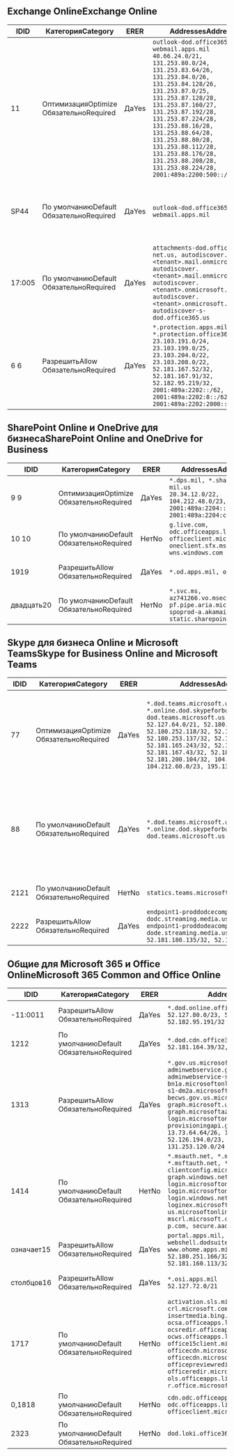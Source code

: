 <!--THIS FILE IS AUTOMATICALLY GENERATED. MANUAL CHANGES WILL BE OVERWRITTEN.-->
<!--Please contact the Office 365 Endpoints team with any questions.-->
<!--USGovDoD endpoints version 2019082800-->
<!--File generated 2019-08-28 11:00:12.2811-->

## <a name="exchange-online"></a><span data-ttu-id="fb61e-101">Exchange Online</span><span class="sxs-lookup"><span data-stu-id="fb61e-101">Exchange Online</span></span>

<span data-ttu-id="fb61e-102">ID</span><span class="sxs-lookup"><span data-stu-id="fb61e-102">ID</span></span> | <span data-ttu-id="fb61e-103">Категория</span><span class="sxs-lookup"><span data-stu-id="fb61e-103">Category</span></span> | <span data-ttu-id="fb61e-104">ER</span><span class="sxs-lookup"><span data-stu-id="fb61e-104">ER</span></span> | <span data-ttu-id="fb61e-105">Addresses</span><span class="sxs-lookup"><span data-stu-id="fb61e-105">Addresses</span></span> | <span data-ttu-id="fb61e-106">Порты</span><span class="sxs-lookup"><span data-stu-id="fb61e-106">Ports</span></span>
-- | -------------------- | --- | ---------------------------------------------------------------------------------------------------------------------------------------------------------------------------------------------------------------------------------------------------------------------------------------------------------------------------------------------------------------------------------------------- | -------------------------------
<span data-ttu-id="fb61e-107">1</span><span class="sxs-lookup"><span data-stu-id="fb61e-107">1</span></span> | <span data-ttu-id="fb61e-108">Оптимизация</span><span class="sxs-lookup"><span data-stu-id="fb61e-108">Optimize</span></span><BR><span data-ttu-id="fb61e-109">Обязательно</span><span class="sxs-lookup"><span data-stu-id="fb61e-109">Required</span></span> | <span data-ttu-id="fb61e-110">Да</span><span class="sxs-lookup"><span data-stu-id="fb61e-110">Yes</span></span> | `outlook-dod.office365.us, webmail.apps.mil`<BR>`40.66.24.0/21, 131.253.80.0/24, 131.253.83.64/26, 131.253.84.0/26, 131.253.84.128/26, 131.253.87.0/25, 131.253.87.128/28, 131.253.87.160/27, 131.253.87.192/28, 131.253.87.224/28, 131.253.88.16/28, 131.253.88.64/28, 131.253.88.80/28, 131.253.88.112/28, 131.253.88.176/28, 131.253.88.208/28, 131.253.88.224/28, 2001:489a:2200:500::/56` | <span data-ttu-id="fb61e-111">**TCP:** 443, 80</span><span class="sxs-lookup"><span data-stu-id="fb61e-111">**TCP:** 443, 80</span></span>
<span data-ttu-id="fb61e-112">SP4</span><span class="sxs-lookup"><span data-stu-id="fb61e-112">4</span></span> | <span data-ttu-id="fb61e-113">По умолчанию</span><span class="sxs-lookup"><span data-stu-id="fb61e-113">Default</span></span><BR><span data-ttu-id="fb61e-114">Обязательно</span><span class="sxs-lookup"><span data-stu-id="fb61e-114">Required</span></span> | <span data-ttu-id="fb61e-115">Да</span><span class="sxs-lookup"><span data-stu-id="fb61e-115">Yes</span></span> | `outlook-dod.office365.us, webmail.apps.mil` | <span data-ttu-id="fb61e-116">**TCP:** 143, 25, 587, 993, 995</span><span class="sxs-lookup"><span data-stu-id="fb61e-116">**TCP:** 143, 25, 587, 993, 995</span></span>
<span data-ttu-id="fb61e-117">17:00</span><span class="sxs-lookup"><span data-stu-id="fb61e-117">5</span></span> | <span data-ttu-id="fb61e-118">По умолчанию</span><span class="sxs-lookup"><span data-stu-id="fb61e-118">Default</span></span><BR><span data-ttu-id="fb61e-119">Обязательно</span><span class="sxs-lookup"><span data-stu-id="fb61e-119">Required</span></span> | <span data-ttu-id="fb61e-120">Да</span><span class="sxs-lookup"><span data-stu-id="fb61e-120">Yes</span></span> | `attachments-dod.office365-net.us, autodiscover.<tenant>.mail.onmicrosoft.com, autodiscover.<tenant>.mail.onmicrosoft.us, autodiscover.<tenant>.onmicrosoft.com, autodiscover.<tenant>.onmicrosoft.us, autodiscover-s-dod.office365.us` | <span data-ttu-id="fb61e-121">**TCP:** 443, 80</span><span class="sxs-lookup"><span data-stu-id="fb61e-121">**TCP:** 443, 80</span></span>
<span data-ttu-id="fb61e-122">6 </span><span class="sxs-lookup"><span data-stu-id="fb61e-122">6</span></span> | <span data-ttu-id="fb61e-123">Разрешить</span><span class="sxs-lookup"><span data-stu-id="fb61e-123">Allow</span></span><BR><span data-ttu-id="fb61e-124">Обязательно</span><span class="sxs-lookup"><span data-stu-id="fb61e-124">Required</span></span> | <span data-ttu-id="fb61e-125">Да</span><span class="sxs-lookup"><span data-stu-id="fb61e-125">Yes</span></span> | `*.protection.apps.mil, *.protection.office365.us`<BR>`23.103.191.0/24, 23.103.199.0/25, 23.103.204.0/22, 23.103.208.0/22, 52.181.167.52/32, 52.181.167.91/32, 52.182.95.219/32, 2001:489a:2202::/62, 2001:489a:2202:8::/62, 2001:489a:2202:2000::/63` | <span data-ttu-id="fb61e-126">**TCP:** 25, 443</span><span class="sxs-lookup"><span data-stu-id="fb61e-126">**TCP:** 25, 443</span></span>

## <a name="sharepoint-online-and-onedrive-for-business"></a><span data-ttu-id="fb61e-127">SharePoint Online и OneDrive для бизнеса</span><span class="sxs-lookup"><span data-stu-id="fb61e-127">SharePoint Online and OneDrive for Business</span></span>

<span data-ttu-id="fb61e-128">ID</span><span class="sxs-lookup"><span data-stu-id="fb61e-128">ID</span></span> | <span data-ttu-id="fb61e-129">Категория</span><span class="sxs-lookup"><span data-stu-id="fb61e-129">Category</span></span> | <span data-ttu-id="fb61e-130">ER</span><span class="sxs-lookup"><span data-stu-id="fb61e-130">ER</span></span> | <span data-ttu-id="fb61e-131">Addresses</span><span class="sxs-lookup"><span data-stu-id="fb61e-131">Addresses</span></span> | <span data-ttu-id="fb61e-132">Порты</span><span class="sxs-lookup"><span data-stu-id="fb61e-132">Ports</span></span>
-- | -------------------- | --- | ------------------------------------------------------------------------------------------------------------------- | ----------------
<span data-ttu-id="fb61e-133">9 </span><span class="sxs-lookup"><span data-stu-id="fb61e-133">9</span></span> | <span data-ttu-id="fb61e-134">Оптимизация</span><span class="sxs-lookup"><span data-stu-id="fb61e-134">Optimize</span></span><BR><span data-ttu-id="fb61e-135">Обязательно</span><span class="sxs-lookup"><span data-stu-id="fb61e-135">Required</span></span> | <span data-ttu-id="fb61e-136">Да</span><span class="sxs-lookup"><span data-stu-id="fb61e-136">Yes</span></span> | `*.dps.mil, *.sharepoint-mil.us`<BR>`20.34.12.0/22, 104.212.48.0/23, 2001:489a:2204::/63, 2001:489a:2204:c00::/54` | <span data-ttu-id="fb61e-137">**TCP:** 443, 80</span><span class="sxs-lookup"><span data-stu-id="fb61e-137">**TCP:** 443, 80</span></span>
<span data-ttu-id="fb61e-138">10 </span><span class="sxs-lookup"><span data-stu-id="fb61e-138">10</span></span> | <span data-ttu-id="fb61e-139">По умолчанию</span><span class="sxs-lookup"><span data-stu-id="fb61e-139">Default</span></span><BR><span data-ttu-id="fb61e-140">Обязательно</span><span class="sxs-lookup"><span data-stu-id="fb61e-140">Required</span></span> | <span data-ttu-id="fb61e-141">Нет</span><span class="sxs-lookup"><span data-stu-id="fb61e-141">No</span></span> | `g.live.com, odc.officeapps.live.com, officeclient.microsoft.com, oneclient.sfx.ms, wns.windows.com` | <span data-ttu-id="fb61e-142">**TCP:** 443, 80</span><span class="sxs-lookup"><span data-stu-id="fb61e-142">**TCP:** 443, 80</span></span>
<span data-ttu-id="fb61e-143">19</span><span class="sxs-lookup"><span data-stu-id="fb61e-143">19</span></span> | <span data-ttu-id="fb61e-144">Разрешить</span><span class="sxs-lookup"><span data-stu-id="fb61e-144">Allow</span></span><BR><span data-ttu-id="fb61e-145">Обязательно</span><span class="sxs-lookup"><span data-stu-id="fb61e-145">Required</span></span> | <span data-ttu-id="fb61e-146">Да</span><span class="sxs-lookup"><span data-stu-id="fb61e-146">Yes</span></span> | `*.od.apps.mil, od.apps.mil` | <span data-ttu-id="fb61e-147">**TCP:** 443, 80</span><span class="sxs-lookup"><span data-stu-id="fb61e-147">**TCP:** 443, 80</span></span>
<span data-ttu-id="fb61e-148">двадцать</span><span class="sxs-lookup"><span data-stu-id="fb61e-148">20</span></span> | <span data-ttu-id="fb61e-149">По умолчанию</span><span class="sxs-lookup"><span data-stu-id="fb61e-149">Default</span></span><BR><span data-ttu-id="fb61e-150">Обязательно</span><span class="sxs-lookup"><span data-stu-id="fb61e-150">Required</span></span> | <span data-ttu-id="fb61e-151">Нет</span><span class="sxs-lookup"><span data-stu-id="fb61e-151">No</span></span> | `*.svc.ms, az741266.vo.msecnd.net, pf.pipe.aria.microsoft.com, spoprod-a.akamaihd.net, static.sharepointonline.com` | <span data-ttu-id="fb61e-152">**TCP:** 443, 80</span><span class="sxs-lookup"><span data-stu-id="fb61e-152">**TCP:** 443, 80</span></span>

## <a name="skype-for-business-online-and-microsoft-teams"></a><span data-ttu-id="fb61e-153">Skype для бизнеса Online и Microsoft Teams</span><span class="sxs-lookup"><span data-stu-id="fb61e-153">Skype for Business Online and Microsoft Teams</span></span>

<span data-ttu-id="fb61e-154">ID</span><span class="sxs-lookup"><span data-stu-id="fb61e-154">ID</span></span> | <span data-ttu-id="fb61e-155">Категория</span><span class="sxs-lookup"><span data-stu-id="fb61e-155">Category</span></span> | <span data-ttu-id="fb61e-156">ER</span><span class="sxs-lookup"><span data-stu-id="fb61e-156">ER</span></span> | <span data-ttu-id="fb61e-157">Addresses</span><span class="sxs-lookup"><span data-stu-id="fb61e-157">Addresses</span></span> | <span data-ttu-id="fb61e-158">Порты</span><span class="sxs-lookup"><span data-stu-id="fb61e-158">Ports</span></span>
-- | -------------------- | --- | -------------------------------------------------------------------------------------------------------------------------------------------------------------------------------------------------------------------------------------------------------------------------------------------------------------------------------------------------------- | --------------------------------------------------
<span data-ttu-id="fb61e-159">7</span><span class="sxs-lookup"><span data-stu-id="fb61e-159">7</span></span> | <span data-ttu-id="fb61e-160">Оптимизация</span><span class="sxs-lookup"><span data-stu-id="fb61e-160">Optimize</span></span><BR><span data-ttu-id="fb61e-161">Обязательно</span><span class="sxs-lookup"><span data-stu-id="fb61e-161">Required</span></span> | <span data-ttu-id="fb61e-162">Да</span><span class="sxs-lookup"><span data-stu-id="fb61e-162">Yes</span></span> | `*.dod.teams.microsoft.us, *.online.dod.skypeforbusiness.us, dod.teams.microsoft.us`<BR>`52.127.64.0/21, 52.180.249.148/32, 52.180.252.118/32, 52.180.252.187/32, 52.180.253.137/32, 52.180.253.154/32, 52.181.165.243/32, 52.181.166.119/32, 52.181.167.43/32, 52.181.167.64/32, 52.181.200.104/32, 104.212.32.0/22, 104.212.60.0/23, 195.134.240.0/22` | <span data-ttu-id="fb61e-163">**TCP:** 443</span><span class="sxs-lookup"><span data-stu-id="fb61e-163">**TCP:** 443</span></span><BR><span data-ttu-id="fb61e-164">**UDP:** 3478, 3479, 3480, 3481</span><span class="sxs-lookup"><span data-stu-id="fb61e-164">**UDP:** 3478, 3479, 3480, 3481</span></span>
<span data-ttu-id="fb61e-165">8</span><span class="sxs-lookup"><span data-stu-id="fb61e-165">8</span></span> | <span data-ttu-id="fb61e-166">По умолчанию</span><span class="sxs-lookup"><span data-stu-id="fb61e-166">Default</span></span><BR><span data-ttu-id="fb61e-167">Обязательно</span><span class="sxs-lookup"><span data-stu-id="fb61e-167">Required</span></span> | <span data-ttu-id="fb61e-168">Да</span><span class="sxs-lookup"><span data-stu-id="fb61e-168">Yes</span></span> | `*.dod.teams.microsoft.us, *.online.dod.skypeforbusiness.us, dod.teams.microsoft.us` | <span data-ttu-id="fb61e-169">**TCP:** 5061, 50000–59999</span><span class="sxs-lookup"><span data-stu-id="fb61e-169">**TCP:** 5061, 50000-59999</span></span><BR><span data-ttu-id="fb61e-170">**UDP:** 50000–59999</span><span class="sxs-lookup"><span data-stu-id="fb61e-170">**UDP:** 50000-59999</span></span>
<span data-ttu-id="fb61e-171">21</span><span class="sxs-lookup"><span data-stu-id="fb61e-171">21</span></span> | <span data-ttu-id="fb61e-172">По умолчанию</span><span class="sxs-lookup"><span data-stu-id="fb61e-172">Default</span></span><BR><span data-ttu-id="fb61e-173">Обязательно</span><span class="sxs-lookup"><span data-stu-id="fb61e-173">Required</span></span> | <span data-ttu-id="fb61e-174">Нет</span><span class="sxs-lookup"><span data-stu-id="fb61e-174">No</span></span> | `statics.teams.microsoft.com` | <span data-ttu-id="fb61e-175">**TCP:** 443</span><span class="sxs-lookup"><span data-stu-id="fb61e-175">**TCP:** 443</span></span>
<span data-ttu-id="fb61e-176">22</span><span class="sxs-lookup"><span data-stu-id="fb61e-176">22</span></span> | <span data-ttu-id="fb61e-177">Разрешить</span><span class="sxs-lookup"><span data-stu-id="fb61e-177">Allow</span></span><BR><span data-ttu-id="fb61e-178">Обязательно</span><span class="sxs-lookup"><span data-stu-id="fb61e-178">Required</span></span> | <span data-ttu-id="fb61e-179">Да</span><span class="sxs-lookup"><span data-stu-id="fb61e-179">Yes</span></span> | `endpoint1-proddodcecompsvc-dodc.streaming.media.usgovcloudapi.net, endpoint1-proddodeacompsvc-dode.streaming.media.usgovcloudapi.net`<BR>`52.181.180.135/32, 52.182.53.6/32` | <span data-ttu-id="fb61e-180">**TCP:** 443</span><span class="sxs-lookup"><span data-stu-id="fb61e-180">**TCP:** 443</span></span>

## <a name="microsoft-365-common-and-office-online"></a><span data-ttu-id="fb61e-181">Общие для Microsoft 365 и Office Online</span><span class="sxs-lookup"><span data-stu-id="fb61e-181">Microsoft 365 Common and Office Online</span></span>

<span data-ttu-id="fb61e-182">ID</span><span class="sxs-lookup"><span data-stu-id="fb61e-182">ID</span></span> | <span data-ttu-id="fb61e-183">Категория</span><span class="sxs-lookup"><span data-stu-id="fb61e-183">Category</span></span> | <span data-ttu-id="fb61e-184">ER</span><span class="sxs-lookup"><span data-stu-id="fb61e-184">ER</span></span> | <span data-ttu-id="fb61e-185">Addresses</span><span class="sxs-lookup"><span data-stu-id="fb61e-185">Addresses</span></span> | <span data-ttu-id="fb61e-186">Порты</span><span class="sxs-lookup"><span data-stu-id="fb61e-186">Ports</span></span>
-- | ------------------- | --- | ------------------------------------------------------------------------------------------------------------------------------------------------------------------------------------------------------------------------------------------------------------------------------------------------------------------------------------------------------------------------------------------------------------------------- | ----------------
<span data-ttu-id="fb61e-187">-11:00</span><span class="sxs-lookup"><span data-stu-id="fb61e-187">11</span></span> | <span data-ttu-id="fb61e-188">Разрешить</span><span class="sxs-lookup"><span data-stu-id="fb61e-188">Allow</span></span><BR><span data-ttu-id="fb61e-189">Обязательно</span><span class="sxs-lookup"><span data-stu-id="fb61e-189">Required</span></span> | <span data-ttu-id="fb61e-190">Да</span><span class="sxs-lookup"><span data-stu-id="fb61e-190">Yes</span></span> | `*.dod.online.office365.us`<BR>`52.127.80.0/23, 52.181.164.39/32, 52.182.95.191/32` | <span data-ttu-id="fb61e-191">**TCP:** 443</span><span class="sxs-lookup"><span data-stu-id="fb61e-191">**TCP:** 443</span></span>
<span data-ttu-id="fb61e-192">12</span><span class="sxs-lookup"><span data-stu-id="fb61e-192">12</span></span> | <span data-ttu-id="fb61e-193">По умолчанию</span><span class="sxs-lookup"><span data-stu-id="fb61e-193">Default</span></span><BR><span data-ttu-id="fb61e-194">Обязательно</span><span class="sxs-lookup"><span data-stu-id="fb61e-194">Required</span></span> | <span data-ttu-id="fb61e-195">Да</span><span class="sxs-lookup"><span data-stu-id="fb61e-195">Yes</span></span> | `*.dod.cdn.office365.us`<BR>`52.181.164.39/32, 52.182.95.191/32` | <span data-ttu-id="fb61e-196">**TCP:** 443</span><span class="sxs-lookup"><span data-stu-id="fb61e-196">**TCP:** 443</span></span>
<span data-ttu-id="fb61e-197">13</span><span class="sxs-lookup"><span data-stu-id="fb61e-197">13</span></span> | <span data-ttu-id="fb61e-198">Разрешить</span><span class="sxs-lookup"><span data-stu-id="fb61e-198">Allow</span></span><BR><span data-ttu-id="fb61e-199">Обязательно</span><span class="sxs-lookup"><span data-stu-id="fb61e-199">Required</span></span> | <span data-ttu-id="fb61e-200">Да</span><span class="sxs-lookup"><span data-stu-id="fb61e-200">Yes</span></span> | `*.gov.us.microsoftonline.com, adminwebservice.gov.us.microsoftonline.com, adminwebservice-s1-bn1a.microsoftonline.com, adminwebservice-s1-dm2a.microsoftonline.com, becws.gov.us.microsoftonline.com, dod-graph.microsoft.us, graph.microsoftazure.us, login.microsoftonline.us, provisioningapi.gov.us.microsoftonline.com`<BR>`13.73.64.64/26, 13.73.208.128/25, 52.126.194.0/23, 52.244.120.128/25, 131.253.120.0/24` | <span data-ttu-id="fb61e-201">**TCP:** 443</span><span class="sxs-lookup"><span data-stu-id="fb61e-201">**TCP:** 443</span></span>
<span data-ttu-id="fb61e-202">14</span><span class="sxs-lookup"><span data-stu-id="fb61e-202">14</span></span> | <span data-ttu-id="fb61e-203">По умолчанию</span><span class="sxs-lookup"><span data-stu-id="fb61e-203">Default</span></span><BR><span data-ttu-id="fb61e-204">Обязательно</span><span class="sxs-lookup"><span data-stu-id="fb61e-204">Required</span></span> | <span data-ttu-id="fb61e-205">Нет</span><span class="sxs-lookup"><span data-stu-id="fb61e-205">No</span></span> | `*.msauth.net, *.msauthimages.us, *.msftauth.net, *.msftauthimages.us, clientconfig.microsoftonline-p.net, graph.windows.net, login.microsoftonline.com, login.microsoftonline-p.com, login.windows.net, loginex.microsoftonline.com, login-us.microsoftonline.com, mscrl.microsoft.com, nexus.microsoftonline-p.com, secure.aadcdn.microsoftonline-p.com` | <span data-ttu-id="fb61e-206">**TCP:** 443</span><span class="sxs-lookup"><span data-stu-id="fb61e-206">**TCP:** 443</span></span>
<span data-ttu-id="fb61e-207">означает</span><span class="sxs-lookup"><span data-stu-id="fb61e-207">15</span></span> | <span data-ttu-id="fb61e-208">Разрешить</span><span class="sxs-lookup"><span data-stu-id="fb61e-208">Allow</span></span><BR><span data-ttu-id="fb61e-209">Обязательно</span><span class="sxs-lookup"><span data-stu-id="fb61e-209">Required</span></span> | <span data-ttu-id="fb61e-210">Да</span><span class="sxs-lookup"><span data-stu-id="fb61e-210">Yes</span></span> | `portal.apps.mil, webshell.dodsuite.office365.us, www.ohome.apps.mil`<BR>`52.180.251.166/32, 52.181.160.19/32, 52.181.160.113/32, 52.182.92.132/32` | <span data-ttu-id="fb61e-211">**TCP:** 443</span><span class="sxs-lookup"><span data-stu-id="fb61e-211">**TCP:** 443</span></span>
<span data-ttu-id="fb61e-212">столбцов</span><span class="sxs-lookup"><span data-stu-id="fb61e-212">16</span></span> | <span data-ttu-id="fb61e-213">Разрешить</span><span class="sxs-lookup"><span data-stu-id="fb61e-213">Allow</span></span><BR><span data-ttu-id="fb61e-214">Обязательно</span><span class="sxs-lookup"><span data-stu-id="fb61e-214">Required</span></span> | <span data-ttu-id="fb61e-215">Да</span><span class="sxs-lookup"><span data-stu-id="fb61e-215">Yes</span></span> | `*.osi.apps.mil`<BR>`52.127.72.0/21` | <span data-ttu-id="fb61e-216">**TCP:** 443</span><span class="sxs-lookup"><span data-stu-id="fb61e-216">**TCP:** 443</span></span>
<span data-ttu-id="fb61e-217">17</span><span class="sxs-lookup"><span data-stu-id="fb61e-217">17</span></span> | <span data-ttu-id="fb61e-218">По умолчанию</span><span class="sxs-lookup"><span data-stu-id="fb61e-218">Default</span></span><BR><span data-ttu-id="fb61e-219">Обязательно</span><span class="sxs-lookup"><span data-stu-id="fb61e-219">Required</span></span> | <span data-ttu-id="fb61e-220">Нет</span><span class="sxs-lookup"><span data-stu-id="fb61e-220">No</span></span> | `activation.sls.microsoft.com, crl.microsoft.com, go.microsoft.com, insertmedia.bing.office.net, ocsa.officeapps.live.com, ocsredir.officeapps.live.com, ocws.officeapps.live.com, office15client.microsoft.com, officecdn.microsoft.com, officecdn.microsoft.com.edgesuite.net, officepreviewredir.microsoft.com, officeredir.microsoft.com, ols.officeapps.live.com, r.office.microsoft.com` | <span data-ttu-id="fb61e-221">**TCP:** 443, 80</span><span class="sxs-lookup"><span data-stu-id="fb61e-221">**TCP:** 443, 80</span></span>
<span data-ttu-id="fb61e-222">0,18</span><span class="sxs-lookup"><span data-stu-id="fb61e-222">18</span></span> | <span data-ttu-id="fb61e-223">По умолчанию</span><span class="sxs-lookup"><span data-stu-id="fb61e-223">Default</span></span><BR><span data-ttu-id="fb61e-224">Обязательно</span><span class="sxs-lookup"><span data-stu-id="fb61e-224">Required</span></span> | <span data-ttu-id="fb61e-225">Нет</span><span class="sxs-lookup"><span data-stu-id="fb61e-225">No</span></span> | `cdn.odc.officeapps.live.com, odc.officeapps.live.com, officeclient.microsoft.com` | <span data-ttu-id="fb61e-226">**TCP:** 443, 80</span><span class="sxs-lookup"><span data-stu-id="fb61e-226">**TCP:** 443, 80</span></span>
<span data-ttu-id="fb61e-227">23</span><span class="sxs-lookup"><span data-stu-id="fb61e-227">23</span></span> | <span data-ttu-id="fb61e-228">По умолчанию</span><span class="sxs-lookup"><span data-stu-id="fb61e-228">Default</span></span><BR><span data-ttu-id="fb61e-229">Обязательно</span><span class="sxs-lookup"><span data-stu-id="fb61e-229">Required</span></span> | <span data-ttu-id="fb61e-230">Нет</span><span class="sxs-lookup"><span data-stu-id="fb61e-230">No</span></span> | `dod.loki.office365.us` | <span data-ttu-id="fb61e-231">**TCP:** 443</span><span class="sxs-lookup"><span data-stu-id="fb61e-231">**TCP:** 443</span></span>
